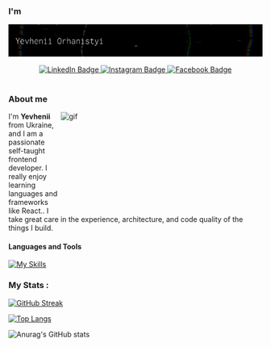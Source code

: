 ### I'm

![](img/intro-title.gif)

<div align="center">
  <div id='badges'>
    <a href="https://www.linkedin.com/in/yevhenii-orhanistyi-819094224/">
      <img src="https://img.shields.io/badge/LinkedIn-blue?style=plastic&logo=linkedin&logoColor=white" alt="LinkedIn Badge"/>
    </a>
    <a href="https://www.instagram.com/just_zhenia_/">
       <img src="https://img.shields.io/badge/-Instagram-orange?style=plastic&logo=instagram&logoColor=white" alt="Instagram Badge"/>
    </a>
    <a href="https://www.facebook.com/zhenya.orhanistyi">
        <img src="https://img.shields.io/badge/-Facebook-blue?style=plastic&logo=facebook&logoColor=white" alt="Facebook Badge"/>
    </a>
  </div>
  <img src="https://komarev.com/ghpvc/?username=yevheniiorhanistyi&style=flat-square&color=blue" alt=""/>
</div>

### About me
<p><img src="https://media.giphy.com/media/dWesBcTLavkZuG35MI/giphy.gif" width="400" height="200" alt="gif" align="right"/>  I'm <b>Yevhenii</b> from Ukraine,  and I am a passionate self-taught frontend developer. I really enjoy learning languages and frameworks like React.. I take great care in the experience, architecture, and code quality of the things I build.</p>



  
#### Languages and Tools
[![My Skills](https://skills.thijs.gg/icons?i=html,css,bootstrap,git,js,react)](https://skills.thijs.gg)


### My Stats :

[![GitHub Streak](http://github-readme-streak-stats.herokuapp.com?user=yevheniiorhanistyi&theme=dark&background=000000)](https://git.io/streak-stats)

[![Top Langs](https://github-readme-stats.vercel.app/api/top-langs/?username=yevheniiorhanistyi&layout=compact&theme=vision-friendly-dark)](https://github.com/anuraghazra/github-readme-stats)

![Anurag's GitHub stats](https://github-readme-stats.vercel.app/api?username=yevheniiorhanistyi&hide=contribs,issues&show_icons=true&theme=vision-friendly-dark)
